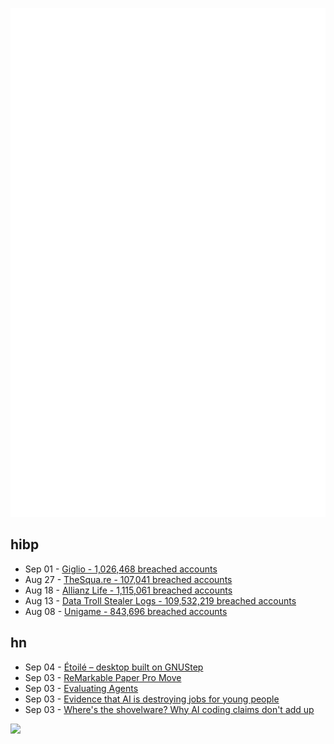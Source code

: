 ![Metrics](https://raw.githubusercontent.com/phixion/phixion/master/metrics.svg)

## hibp

<!--
for https://github.com/phixion/phixion/blob/main/.github/workflows/feeds.yml
-->
<!--START_SECTION:haveibeenpwnd-->
- Sep 01 - [Giglio - 1,026,468 breached accounts](https://haveibeenpwned.com/Breach/Giglio)
- Aug 27 - [TheSqua.re - 107,041 breached accounts](https://haveibeenpwned.com/Breach/TheSquare)
- Aug 18 - [Allianz Life - 1,115,061 breached accounts](https://haveibeenpwned.com/Breach/AllianzLife)
- Aug 13 - [Data Troll Stealer Logs - 109,532,219 breached accounts](https://haveibeenpwned.com/Breach/DataTrollStealerLogs)
- Aug 08 - [Unigame - 843,696 breached accounts](https://haveibeenpwned.com/Breach/Unigame)
<!--END_SECTION:haveibeenpwnd-->

## hn

<!--
for https://github.com/phixion/phixion/blob/main/.github/workflows/feeds.yml
-->
<!--START_SECTION:hn-->
- Sep 04 - [Étoilé – desktop built on GNUStep](http://etoileos.com/)
- Sep 03 - [ReMarkable Paper Pro Move](https://remarkable.com/products/remarkable-paper/pro-move)
- Sep 03 - [Evaluating Agents](https://aunhumano.com/index.php/2025/09/03/on-evaluating-agents/)
- Sep 03 - [Evidence that AI is destroying jobs for young people](https://www.derekthompson.org/p/the-evidence-that-ai-is-destroying)
- Sep 03 - [Where's the shovelware? Why AI coding claims don't add up](https://mikelovesrobots.substack.com/p/wheres-the-shovelware-why-ai-coding)
<!--END_SECTION:hn-->

<!--
for https://yhype.me
-->
![](https://hit.yhype.me/github/profile?user_id=13013670)

